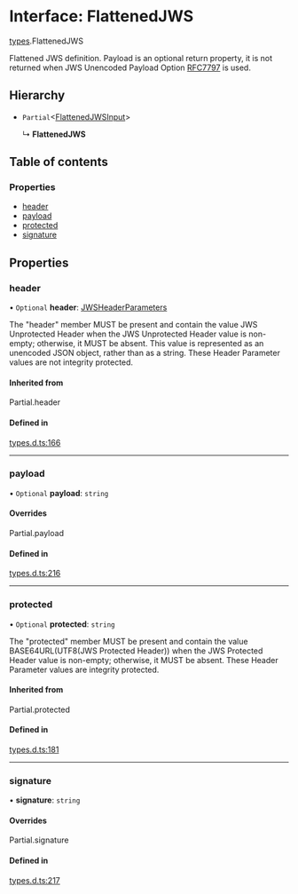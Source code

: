 # Interface: FlattenedJWS

[types](../modules/types.md).FlattenedJWS

Flattened JWS definition. Payload is an optional return property, it
is not returned when JWS Unencoded Payload Option
[RFC7797](https://tools.ietf.org/html/rfc7797) is used.

## Hierarchy

- `Partial`<[FlattenedJWSInput](types.flattenedjwsinput.md)\>

  ↳ **FlattenedJWS**

## Table of contents

### Properties

- [header](types.flattenedjws.md#header)
- [payload](types.flattenedjws.md#payload)
- [protected](types.flattenedjws.md#protected)
- [signature](types.flattenedjws.md#signature)

## Properties

### header

• `Optional` **header**: [JWSHeaderParameters](types.jwsheaderparameters.md)

The "header" member MUST be present and contain the value JWS
Unprotected Header when the JWS Unprotected Header value is non-
empty; otherwise, it MUST be absent.  This value is represented as
an unencoded JSON object, rather than as a string.  These Header
Parameter values are not integrity protected.

#### Inherited from

Partial.header

#### Defined in

[types.d.ts:166](https://github.com/panva/jose/blob/v3.13.0/src/types.d.ts#L166)

___

### payload

• `Optional` **payload**: `string`

#### Overrides

Partial.payload

#### Defined in

[types.d.ts:216](https://github.com/panva/jose/blob/v3.13.0/src/types.d.ts#L216)

___

### protected

• `Optional` **protected**: `string`

The "protected" member MUST be present and contain the value
BASE64URL(UTF8(JWS Protected Header)) when the JWS Protected
Header value is non-empty; otherwise, it MUST be absent.  These
Header Parameter values are integrity protected.

#### Inherited from

Partial.protected

#### Defined in

[types.d.ts:181](https://github.com/panva/jose/blob/v3.13.0/src/types.d.ts#L181)

___

### signature

• **signature**: `string`

#### Overrides

Partial.signature

#### Defined in

[types.d.ts:217](https://github.com/panva/jose/blob/v3.13.0/src/types.d.ts#L217)
